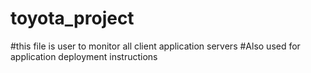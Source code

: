 # toyota_project
#this file is user to monitor all client application servers
#Also used for application deployment instructions
